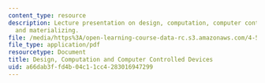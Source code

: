 ```yaml
---
content_type: resource
description: Lecture presentation on design, computation, computer controlled devices,
  and materializing.
file: /media/https%3A/open-learning-course-data-rc.s3.amazonaws.com/4-510-digital-design-fabrication-fall-2008/a66dab3ffd4b04c11cc4283016947299_lec7a.pdf
file_type: application/pdf
resourcetype: Document
title: Design, Computation and Computer Controlled Devices
uid: a66dab3f-fd4b-04c1-1cc4-283016947299
---
```

